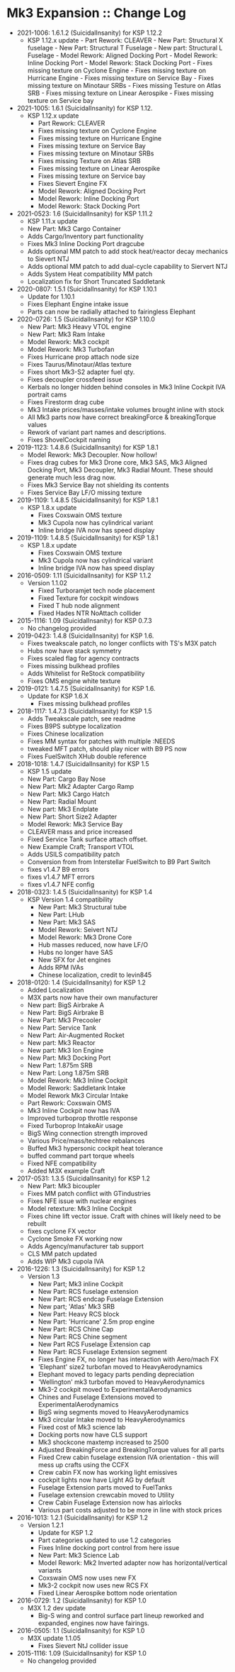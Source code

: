 # Mk3 Expansion :: Change Log

* 2021-1006: 1.6.1.2 (SuicidalInsanity) for KSP 1.12.2
	+ KSP 1.12.x update
			- Part Rework: CLEAVER
			- New Part: Structural X fuselage
			- New Part: Structural T Fuselage
			- New part: Structural L Fuselage
			- Model Rework: Aligned Docking Port
			- Model Rework: Inline Docking Port
			- Model Rework: Stack Docking Port
			- Fixes missing texture on Cyclone Engine
			- Fixes missing texture on Hurricane Engine
			- Fixes missing texture on Service Bay
			- Fixes missing texture on Minotaur SRBs
			- Fixes missing Testure on Atlas SRB
			- Fixes missing texture on Linear Aerospike
			- Fixes missing texture on Service bay
* 2021-1005: 1.6.1 (SuicidalInsanity) for KSP 1.12.
	+ KSP 1.12.x update
		- Part Rework: CLEAVER
		- Fixes missing texture on Cyclone Engine
		- Fixes missing texture on Hurricane Engine
		- Fixes missing texture on Service Bay
		- Fixes missing texture on Minotaur SRBs
		- Fixes missing Texture on Atlas SRB
		- Fixes missing texture on Linear Aerospike
		- Fixes missing texture on Service bay
		- Fixes Sievert Engine FX
		- Model Rework: Aligned Docking Port
		- Model Rework: Inline Docking Port
		- Model Rework: Stack Docking Port
* 2021-0523: 1.6 (SuicidalInsanity) for KSP 1.11.2
	+ KSP 1.11.x update
	+ New Part: Mk3 Cargo Container
	+ Adds Cargo/Inventory part functionality
	+ Fixes Mk3 Inline Docking Port dragcube
	+ Adds optional MM patch to add stock heat/reactor decay mechanics to Sievert NTJ
	+ Adds optional MM patch to add dual-cycle capability to Siervert NTJ
	+ Adds System Heat compatibility MM patch
	+ Localization fix for Short Truncated Saddletank
* 2020-0807: 1.5.1 (SuicidalInsanity) for KSP 1.10.1
	+ Update for 1.10.1
	+ Fixes Elephant Engine intake issue
	+ Parts can now be radially attached to fairingless Elephant
* 2020-0726: 1.5 (SuicidalInsanity) for KSP 1.10.0
	+ New Part: Mk3 Heavy VTOL engine
	+ New Part: Mk3 Ram Intake
	+ Model Rework: Mk3 cockpit
	+ Model Rework: Mk3 Turbofan
	+ Fixes Hurricane prop attach node size
	+ Fixes Taurus/Minotaur/Atlas texture
	+ Fixes short Mk3-S2 adapter fuel qty.
	+ Fixes decoupler crossfeed issue
	+ Kerbals no longer hidden behind consoles in Mk3 Inline Cockpit IVA portrait cams
	+ Fixes Firestorm drag cube
	+ Mk3 Intake prices/masses/intake volumes brought inline with stock
	+ All Mk3 parts now have correct breakingForce & breakingTorque values
	+ Rework of variant part names and descriptions.
	+ Fixes ShovelCockpit naming
* 2019-1123: 1.4.8.6 (SuicidalInsanity) for KSP 1.8.1
	+ Model Rework: Mk3 Decoupler. Now hollow!
	+ Fixes drag cubes for Mk3 Drone core, Mk3 SAS, Mk3 Aligned Docking Port, Mk3 Decoupler, Mk3 Radial Mount. These should generate much less drag now.
	+ Fixes Mk3 Service Bay not shielding its contents
	+ Fixes Service Bay LF/O missing texture
* 2019-1109: 1.4.8.5 (SuicidalInsanity) for KSP 1.8.1
	+ KSP 1.8.x update
		- Fixes Coxswain OMS texture
		- Mk3 Cupola now has cylindrical variant
		- Inline bridge IVA now has speed display
* 2019-1109: 1.4.8.5 (SuicidalInsanity) for KSP 1.8.1
	+ KSP 1.8.x update
		- Fixes Coxswain OMS texture
		- Mk3 Cupola now has cylindrical variant
		- Inline bridge IVA now has speed display
* 2016-0509: 1.11 (SuicidalInsanity) for KSP 1.1.2
	+ Version 1.1.02
		- Fixed Turboramjet tech node placement
		- Fixed Texture for cockpit windows
		- Fixed T hub node alignment
		- Fixed Hades NTR NoAttach collider
* 2015-1116: 1.09 (SuicidalInsanity) for KSP 0.7.3
	+ No changelog provided
* 2019-0423: 1.4.8 (SuicidalInsanity) for KSP 1.6.
	+ Fixes tweakscale patch, no longer conflicts with TS's M3X patch
	+ Hubs now have stack symmetry
	+ Fixes scaled flag for agency contracts
	+ Fixes missing bulkhead profiles
	+ Adds Whitelist for ReStock compatibility
	+ Fixes OMS engine white texture
* 2019-0121: 1.4.7.5 (SuicidalInsanity) for KSP 1.6.
	+ Update for KSP 1.6.X
		- Fixes missing bulkhead profiles
* 2018-1117: 1.4.7.3 (SuicidalInsanity) for KSP 1.5
	+ Adds Tweakscale patch, see readme
	+ Fixes B9PS subtype localization
	+ Fixes Chinese localization
	+ Fixes MM syntax for patches with multiple :NEEDS
	+ tweaked MFT patch, should play nicer with B9 PS now
	+ Fixes FuelSwitch XHub double reference
* 2018-1018: 1.4.7 (SuicidalInsanity) for KSP 1.5
	+ KSP 1.5 update
	+ New Part: Cargo Bay Nose
	+ New Part: Mk2 Adapter Cargo Ramp
	+ New Part: Mk3 Cargo Hatch
	+ New Part: Radial Mount
	+ New part: Mk3 Endplate
	+ New Part: Short Size2 Adapter
	+ Model Rework: Mk3 Service Bay
	+ CLEAVER mass and price increased
	+ Fixed Service Tank surface attach offset.
	+ New Example Craft; Transport VTOL
	+ Adds USILS compatibility patch
	+ Conversion from from Interstellar FuelSwitch to B9 Part Switch
	+ fixes v1.4.7 B9 errors
	+ fixes v1.4.7 MFT errors
	+ fixes v1.4.7 NFE config
* 2018-0323: 1.4.5 (SuicidalInsanity) for KSP 1.4
	+ KSP Version 1.4 compatibility
		- New Part: Mk3 Structural tube
		- New Part: LHub
		- New Part: Mk3 SAS
		- Model Rework: Seivert NTJ
		- Model Rework: Mk3 Drone Core
		- Hub masses reduced, now have LF/O
		- Hubs no longer have SAS
		- New SFX for Jet engines
		- Adds RPM IVAs
		- Chinese localization, credit to levin845
* 2018-0120: 1.4 (SuicidalInsanity) for KSP 1.2
	+ Added Localization
	+ M3X parts now have their own manufacturer
	+ New part: BigS Airbrake A
	+ New Part: BigS Airbrake B
	+ New Part: Mk3 Precooler
	+ New Part: Service Tank
	+ New Part: Air-Augmented Rocket
	+ New part: Mk3 Reactor
	+ New part: Mk3 Ion Engine
	+ New Part: Mk3 Docking Port
	+ New Part: 1.875m SRB
	+ New Part: Long 1.875m SRB
	+ Model Rework: Mk3 Inline Cockpit
	+ Model Rework: Saddletank Intake
	+ Model Rework Mk3 Circular Intake
	+ Part Rework: Coxswain OMS
	+ Mk3 Inline Cockpit now has IVA
	+ Improved turboprop throttle response
	+ Fixed Turboprop IntakeAir usage
	+ BigS Wing connection strength improved
	+ Various Price/mass/techtree rebalances
	+ Buffed Mk3 hypersonic cockpit heat tolerance
	+ buffed command part torque wheels
	+ Fixed NFE compatibility
	+ Added M3X example Craft
* 2017-0531: 1.3.5 (SuicidalInsanity) for KSP 1.2
	+ New Part: Mk3 bicoupler
	+ Fixes MM patch conflict with GTindustries
	+ Fixes NFE issue with nuclear engines
	+ Model retexture: Mk3 Inline Cockpit
	+ Fixes chine lift vector issue. Craft with chines will likely need to be rebuilt
	+ fixes cyclone FX vector
	+ Cyclone Smoke FX working now
	+ Adds Agency/manufacturer tab support
	+ CLS MM patch updated
	+ Adds WIP Mk3 cupola IVA
* 2016-1226: 1.3 (SuicidalInsanity) for KSP 1.2
	+ Version 1.3
		- New Part; Mk3 inline Cockpit
		- New Part: RCS fuselage extension
		- New Part: RCS endcap Fuselage Extension
		- New part; 'Atlas' Mk3 SRB
		- New Part: Heavy RCS block
		- New Part: 'Hurricane' 2.5m prop engine
		- New Part: RCS Chine Cap
		- New Part: RCS Chine segment
		- New Part RCS Fuselage Extension cap
		- New Part: RCS Fuselage Extension segment
		- Fixes Engine FX, no longer has interaction with Aero/mach FX
		- 'Elephant' size2 turbofan moved to HeavyAerodynamics
		- Elephant moved to legacy parts pending depreciation
		- 'Wellington' mk3 turbofan moved to HeavyAerodynamics
		- Mk3-2 cockpit moved to ExperimentalAerodynamics
		- Chines and Fuselage Extensions moved to ExperimentalAerodynamics
		- BigS wing segments moved to HeavyAerodynamics
		- Mk3 circular Intake moved to HeavyAerodynamics
		- Fixed cost of Mk3 science lab
		- Docking ports now have CLS support
		- Mk3 shockcone maxtemp increased to 2500
		- Adjusted BreakingForce and BreakingTorque values for all parts
		- Fixed Crew cabin fuselage extension IVA orientation - this will mess up crafts using the CCFX
		- Crew cabin FX now has working light emissives
		- cockpit lights now have Light AG by default
		- Fuselage Extension parts moved to FuelTanks
		- Fuselage extension crewcabin moved to Utility
		- Crew Cabin Fuselage Extension now has airlocks
		- Various part costs adjusted to be more in line with stock prices
* 2016-1013: 1.2.1 (SuicidalInsanity) for KSP 1.2
	+ Version 1.2.1
		- Update for KSP 1.2
		- Part categories updated to use 1.2 categories
		- Fixes Inline docking port control from here issue
		- New Part: Mk3 Science Lab
		- Model Rework: Mk2 Inverted adapter now has horizontal/vertical variants
		- Coxswain OMS now uses new FX
		- Mk3-2 cockpit now uses new RCS FX
		- Fixed Linear Aerospike bottom node orientation
* 2016-0729: 1.2 (SuicidalInsanity) for KSP 1.0
	+ M3X 1.2 dev update
		- Big-S wing and control surface part lineup reworked and expanded, engines now have fairings.
* 2016-0505: 1.1 (SuicidalInsanity) for KSP 1.0
	+ M3X update 1.1.05
		- Fixes Sievert NtJ collider issue
* 2015-1116: 1.09 (SuicidalInsanity) for KSP 1.0
	+ No changelog provided
